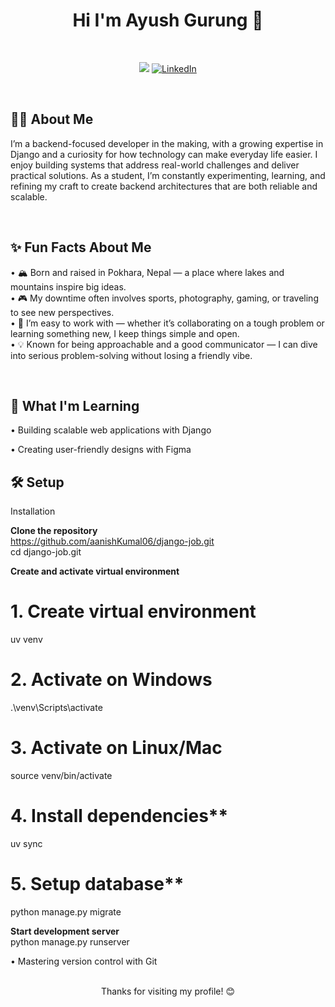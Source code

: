<div align = "center"> <h1> Hi I'm Ayush Gurung 👋 </h1></div>
<br> 

<div align = "center">



![](https://komarev.com/ghpvc/?username=gingrg&color=0078D7&style=for-the-badge&label=PROFILE+VIEWS)
[![LinkedIn](https://img.shields.io/badge/LINKEDIN-0078D7?style=for-the-badge&logo=linkedin&logoColor=ffffff&font=monospace)](https://www.linkedin.com/in/ayush-gurung-64ab56375)

</div>

<br>
 
## 👨‍💻 About Me

I’m a backend-focused developer in the making, with a growing expertise in Django and a curiosity for how technology can make everyday life easier. I enjoy building systems that address real-world challenges and deliver practical solutions. As a student, I’m constantly experimenting, learning, and refining my craft to create backend architectures that are both reliable and scalable.

<br>

## ✨ Fun Facts About Me

• 🏔️ Born and raised in Pokhara, Nepal — a place where lakes and mountains inspire big ideas. <br>
• 🎮 My downtime often involves sports, photography, gaming, or traveling to see new perspectives. <br>
• 🧩 I’m easy to work with — whether it’s collaborating on a tough problem or learning something new, I keep things simple and open. <br>
• 💡 Known for being approachable and a good communicator — I can dive into serious problem-solving without losing a friendly vibe. <br>


<br>

 ## 🌱 What I'm Learning







• Building scalable web applications with Django



• Creating user-friendly designs with Figma




## 🛠️ Setup

Installation  

**Clone the repository**  
https://github.com/aanishKumal06/django-job.git  
cd django-job.git  

**Create and activate virtual environment**  

# 1. Create virtual environment  
uv venv  

# 2. Activate on Windows  
.\venv\Scripts\activate  

# 3. Activate on Linux/Mac  
source venv/bin/activate  

# 4. Install dependencies**  
uv sync  

# 5. Setup database**  
python manage.py migrate  

**Start development server**  
python manage.py runserver  




• Mastering version control with Git




<br>

<div align = "center">  Thanks for visiting my profile! 😊 </div>
